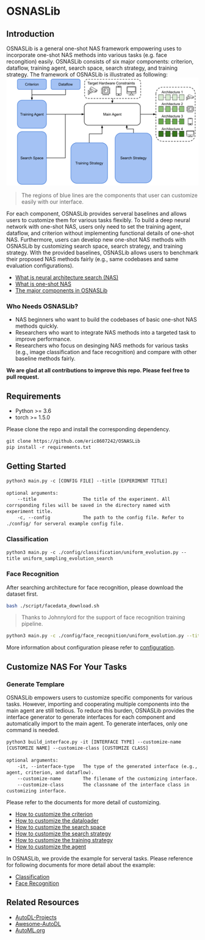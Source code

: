 # OSNASLib

## Introduction
OSNASLib is a general one-shot NAS framework empowering uses to incorporate one-shot NAS methods into various tasks (e.g. face recongition) easily. OSNASLib consists of six major components: criterion, dataflow, training agent, search space, search strategy, and training strategy.
The framework of OSNASLib is illustrated as following:
![osnaslib](./resource/osnaslib_abstract.png)
> The regions of blue lines are the components that user can customize easily with our interface.

For each component, OSNASLib provides serveral baselines and allows users to customize them for various tasks flexibly. To build a deep neural network with one-shot NAS, users only need to set the training agent, dataflow, and criterion without implementing functional details of one-shot NAS. Furthermore, users can develop new one-shot NAS methods with OSNASLib by customizing search space, search strategy, and training strategy. With the provided baselines, OSNASLib allows users to benchmark their proposed NAS methods fairly (e.g., same codebases and same evaluation configurations).

* [What is neural architecture search (NAS)](./doc/nas.md)
* [What is one-shot NAS](./doc/one_shot_nas.md)
* [The major components in OSNASLib](./doc/osnaslib.md)

### Who Needs OSNASLib?
* NAS beginners who want to build the codebases of basic one-shot NAS methods quickly.
* Researchers who want to integrate NAS methods into a targeted task to improve performance.
* Researchers who focus on desinging NAS methods for various tasks (e.g., image classification and face recognition) and compare with other baseline methods fairly.

**We are glad at all contributions to improve this repo. Please feel free to pull request.**

## Requirements
* Python >= 3.6
* torch >= 1.5.0

Please clone the repo and install the corresponding dependency.
```
git clone https://github.com/eric8607242/OSNASLib
pip install -r requirements.txt
```

## Getting Started
```
python3 main.py -c [CONFIG FILE] --title [EXPERIMENT TITLE]

optional arguments:
    --title                 The title of the experiment. All corrsponding files will be saved in the directory named with experiment title.
    -c, --config            The path to the config file. Refer to ./config/ for serveral example config file.
```
### Classification
``` python3 
python3 main.py -c ./config/classification/uniform_evolution.py --title uniform_sampling_evolution_search
```

### Face Recognition
After searching architecture for face recognition, please download the dataset first.
```bash
bash ./script/facedata_download.sh
```
> Thanks to Johnnylord for the support of face recognition training pipeline.
```bash
python3 main.py -c ./config/face_recognition/uniform_evolution.py --title uniform_sampling_evolution_search
```

More information about configuration please refer to [configuration](./doc/configuration.md).

## Customize NAS For Your Tasks
### Generate Templare
OSNASLib empowers users to customize specific components for various tasks. However, importing and cooperating multiple components into the main agent are still tedious. To reduce this burden, OSNASLib provides the interface generator to generate interfaces for each component and automatically import to the main agent. To generate interfaces, only one command is needed. 
```
python3 build_interface.py -it [INTERFACE TYPE] --customize-name [CUSTOMIZE NAME] --customize-class [CUSTOMIZE CLASS]

optional arguments:
    -it, --interface-type   The type of the generated interface (e.g., agent, criterion, and dataflow).
    --customize-name        The filename of the customizing interface.
    --customize-class       The classname of the interface class in customizing interface.
```

Please refer to the documents for more detail of customizing.
* [How to customize the criterion](./doc/customize/criterion.md)
* [How to customize the dataloader](./doc/customize/dataloader.md)
* [How to customize the search space](./doc/customize/search_space.md)
* [How to customize the search strategy](./doc/customize/search_strategy.md)
* [How to customize the training strategy](./doc/customize/training_strategy.md)
* [How to customize the agent](./doc/customize/agent.md)

In OSNASLib, we provide the example for serveral tasks. Please reference for following documents for more detail about the example:
* [Classification](./doc/example/classification.md)
* [Face Recognition](./doc/example/face_recognition.md)

## Related Resources
* [AutoDL-Projects](https://github.com/D-X-Y/AutoDL-Projects)
* [Awesome-AutoDL](https://github.com/D-X-Y/Awesome-AutoDL)
* [AutoML.org](https://www.automl.org/)


